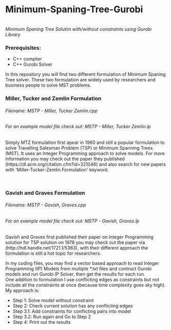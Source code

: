 # Minimum-Spaning-Tree-Gurobi
<br/>
<i>Minimum Spaning Tree Solutiın with/without constraints using Gurobi Library</i>

<h3>Prerequisites:</h3>
<ul>
<li>C++ complier</li>
<li>C++ Gurobi Solver</li>
</ul>

<span id='Minimum-Spaning-Tree-Integer-Programming'>In this repository you will find two different formulation of Minimum Spaning Tree solver. These two formulation are widely used by researchers and business people to solve MST problems.</span>

<h3 id='Miller-Tucker-Zemlin-IP-title'>Miller, Tucker and Zemlin Formulation</h3>
<h6 id='FileName'>Filename: MSTP - Miller, Tucker Zemlin.cpp</h6>
<h6 id='LP-Model'>For an example model file check out: MSTP - Miller, Tucker Zemlin.lp</h6>
<p id='Miller-Tucker-Zemlin-Formulation-For-MST'>
Simply MTZ formulation first apear in 1960 and still a popular formulation to solve Travelling Salesman Problem (TSP) or Minimum Spanning Trees (MST). It uses an Integer Programming approach to solve models.
For more information you may check out the paper they published (https://dl.acm.org/citation.cfm?id=321046) and also search for new papers with 'Miller-Tucker-Zemlin Formulation' keyword.
</p>
<br/>
<h3 id='Gavish-and-Graves-IP-title'>Gavish and Graves Formulation</h3>
<h6 id='FileName2'>Filename: MSTP - Gavish, Graves.cpp</h6>
<h6 id='LP-Model2'>For an example model file check out: MSTP - Gavish, Graves.lp</h6>
<p id='Gavish-and-Graves-Integer-Programming'> Gavish and Graves first published their paper on Integer Programming solution for TSP solution on 1978 you may check out the paper via (http://hdl.handle.net/1721.1/5363), with their different approach the formulation is still a hot topic for researchers.
</p>

<p id='work-summary'>
  In my coding files, you may find a vector based approach to read Integer Programming (IP) Models from multiple *.txt files and contruct Gurobi models and run Gurobi IP Solver, then get the results for each run.<br/>One addition to formulation I use conflicting edges as constraints but not include all the constraints at once (because time complexity goes sky high). <br/>My approach is:<br/>
</p>
<ul>
  <li>Step 1: Solve model without constraint</li>
  <li>Step 2: Check current solution has any conflicting edges</li>
  <li>Step 3.1: Add constraints for conflicting pairs into model</li>
  <li>Step 3.2: Run again and Go to Step 2</li>
  <li>Step 4: Print out the results</li>
</ul>
